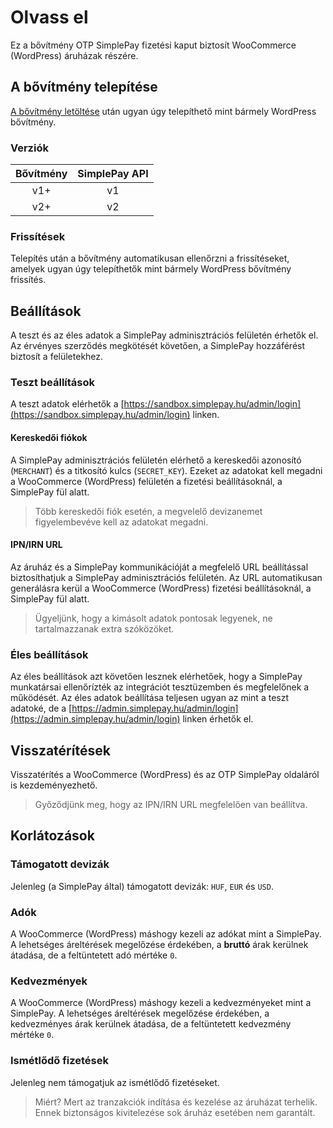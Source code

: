 # Olvass el

Ez a bővítmény OTP SimplePay fizetési kaput biztosít WooCommerce (WordPress) áruházak részére.

## A bővítmény telepítése

[A bővítmény letöltése](https://github.com/thepinecode/simplepay-gateway/archive/master.zip) után ugyan úgy telepíthető mint bármely WordPress bővítmény.

### Verziók

| Bővítmény | SimplePay API |
|:---------:|:-------------:|
| v1+       | v1            |
| v2+       | v2            |

### Frissítések

Telepítés után a bővítmény automatikusan ellenőrzni a frissítéseket, amelyek ugyan úgy telepíthetők mint bármely WordPress bővítmény frissítés.

## Beállítások

A teszt és az éles adatok a SimplePay adminisztrációs felületén érhetők el. Az érvényes szerződés megkötését követően, a SimplePay hozzáférést biztosít a felületekhez.

### Teszt beállítások

A teszt adatok elérhetők a [https://sandbox.simplepay.hu/admin/login](https://sandbox.simplepay.hu/admin/login) linken.

#### Kereskedői fiókok

A SimplePay adminisztrációs felületén elérhető a kereskedői azonosító (`MERCHANT`) és a titkosító kulcs (`SECRET_KEY`). Ezeket az adatokat kell megadni a WooCommerce (WordPress) felületén a fizetési beállításoknál, a SimplePay fül alatt.

> Több kereskedői fiók esetén, a megvelelő devizanemet figyelembevéve kell az adatokat megadni.

#### IPN/IRN URL

Az áruház és a SimplePay kommunikációját a megfelelő URL beállítással biztosíthatjuk a SimplePay adminisztrációs felületén. Az URL automatikusan generálásra kerül a WooCommerce (WordPress) fizetési beállításoknál, a SimplePay fül alatt.

> Ügyeljünk, hogy a kimásolt adatok pontosak legyenek, ne tartalmazzanak extra szóközöket.

### Éles beállítások

Az éles beállítások azt követően lesznek elérhetőek, hogy a SimplePay munkatársai ellenőrízték az integrációt tesztüzemben és megfelelőnek a működését. Az éles adatok beállítása teljesen ugyan az mint a teszt adatoké, de a [https://admin.simplepay.hu/admin/login](https://admin.simplepay.hu/admin/login) linken érhetők el.

## Visszatérítések

Visszatérítés a WooCommerce (WordPress) és az OTP SimplePay oldaláról is kezdeményezhető.

> Győződjünk meg, hogy az IPN/IRN URL megfelelően van beállítva.

## Korlátozások

### Támogatott devizák

Jelenleg (a SimplePay által) támogatott devizák: `HUF`, `EUR` és `USD`.

### Adók

A WooCommerce (WordPress) máshogy kezeli az adókat mint a SimplePay. A lehetséges áreltérések megelőzése érdekében, a **bruttó** árak kerülnek átadása, de a feltüntetett adó mértéke `0`.

### Kedvezmények

A WooCommerce (WordPress) máshogy kezeli a kedvezményeket mint a SimplePay. A lehetséges áreltérések megelőzése érdekében, a kedvezményes árak kerülnek átadása, de a feltüntetett kedvezmény mértéke `0`.

### Ismétlődő fizetések

Jelenleg nem támogatjuk az ismétlődő fizetéseket.

> Miért? Mert az tranzakciók indítása és kezelése az áruházat terhelik. Ennek biztonságos kivitelezése sok áruház esetében nem garantált.
